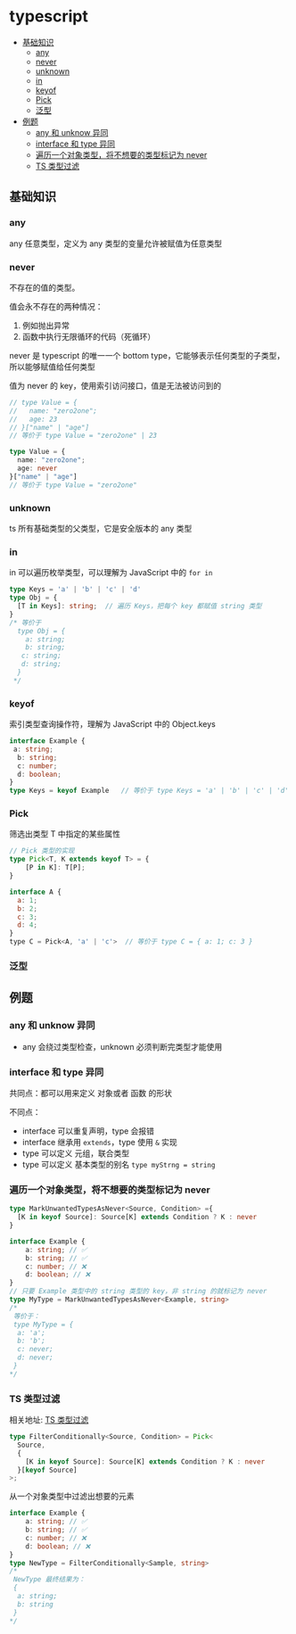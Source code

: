 # typescript

- [基础知识](#基础知识)
  - [any](#any)
  - [never](#never)
  - [unknown](#unknown)
  - [in](#in)
  - [keyof](#keyof)
  - [Pick](#pick)
  - [泛型](#泛型)
- [例题](#例题)
  - [any 和 unknow 异同](#any-和-unknow-异同)
  - [interface 和 type 异同](#interface-和-type-异同)
  - [遍历一个对象类型，将不想要的类型标记为 never](#遍历一个对象类型将不想要的类型标记为-never)
  - [TS 类型过滤](#ts-类型过滤)

## 基础知识

### any

any 任意类型，定义为 any 类型的变量允许被赋值为任意类型

### never

不存在的值的类型。

值会永不存在的两种情况：

1. 例如抛出异常
2. 函数中执行无限循环的代码（死循环）

never 是 typescript 的唯一一个 bottom type，它能够表示任何类型的子类型，所以能够赋值给任何类型

值为 never 的 key，使用索引访问接口，值是无法被访问到的

```ts
// type Value = {  
//   name: "zero2one";   
//   age: 23  
// }["name" | "age"]  
// 等价于 type Value = "zero2one" | 23 

type Value = {  
  name: "zero2one";   
  age: never  
}["name" | "age"]  
// 等价于 type Value = "zero2one" 
```

### unknown

ts 所有基础类型的父类型，它是安全版本的 any 类型

### in

 in 可以遍历枚举类型，可以理解为 JavaScript 中的 `for in`

```ts
type Keys = 'a' | 'b' | 'c' | 'd'  
type Obj = {
  [T in Keys]: string;  // 遍历 Keys，把每个 key 都赋值 string 类型  
}  
/* 等价于   
  type Obj = {  
    a: string;  
    b: string;  
   c: string;  
   d: string;  
  } 
 */ 
```

### keyof

索引类型查询操作符，理解为 JavaScript 中的 Object.keys

```ts
interface Example {  
 a: string;  
  b: string;  
  c: number;  
  d: boolean;  
}  
type Keys = keyof Example   // 等价于 type Keys = 'a' | 'b' | 'c' | 'd' 
```

### Pick

筛选出类型 T 中指定的某些属性

```ts
// Pick 类型的实现
type Pick<T, K extends keyof T> = {  
    [P in K]: T[P];  
} 
```

```js
interface A {  
  a: 1;  
  b: 2;  
  c: 3;  
  d: 4;  
}  
type C = Pick<A, 'a' | 'c'>  // 等价于 type C = { a: 1; c: 3 } 
```

### 泛型

## 例题

### any 和 unknow 异同

- any 会绕过类型检查，unknown 必须判断完类型才能使用

### interface 和 type 异同

共同点：都可以用来定义 对象或者 函数 的形状

不同点：

- interface 可以重复声明，type 会报错
- interface 继承用 `extends`，type 使用 `&` 实现
- type 可以定义 元组，联合类型
- type 可以定义 基本类型的别名 `type myStrng = string`

### 遍历一个对象类型，将不想要的类型标记为 never

```ts
type MarkUnwantedTypesAsNever<Source, Condition> ={  
  [K in keyof Source]: Source[K] extends Condition ? K : never  
} 
```

```ts
interface Example {  
    a: string; // ✅   
    b: string; // ✅    
    c: number; // ❌   
    d: boolean; // ❌   
}  
// 只要 Example 类型中的 string 类型的 key，非 string 的就标记为 never  
type MyType = MarkUnwantedTypesAsNever<Example, string>  
/*  
 等价于：  
 type MyType = {  
  a: 'a';  
  b: 'b';  
  c: never;  
  d: never;  
 }  
*/ 
```

### TS 类型过滤

相关地址: [TS 类型过滤](https://developer.51cto.com/article/699154.html)

```ts
type FilterConditionally<Source, Condition> = Pick<  
  Source,   
  {  
    [K in keyof Source]: Source[K] extends Condition ? K : never  
  }[keyof Source]  
>;
```

从一个对象类型中过滤出想要的元素

```ts
interface Example {  
    a: string; // ✅   
    b: string; // ✅    
    c: number; // ❌   
    d: boolean; // ❌   
}  
type NewType = FilterConditionally<Sample, string>  
/*  
 NewType 最终结果为：  
 {  
  a: string;  
  b: string 
 }  
*/
```
